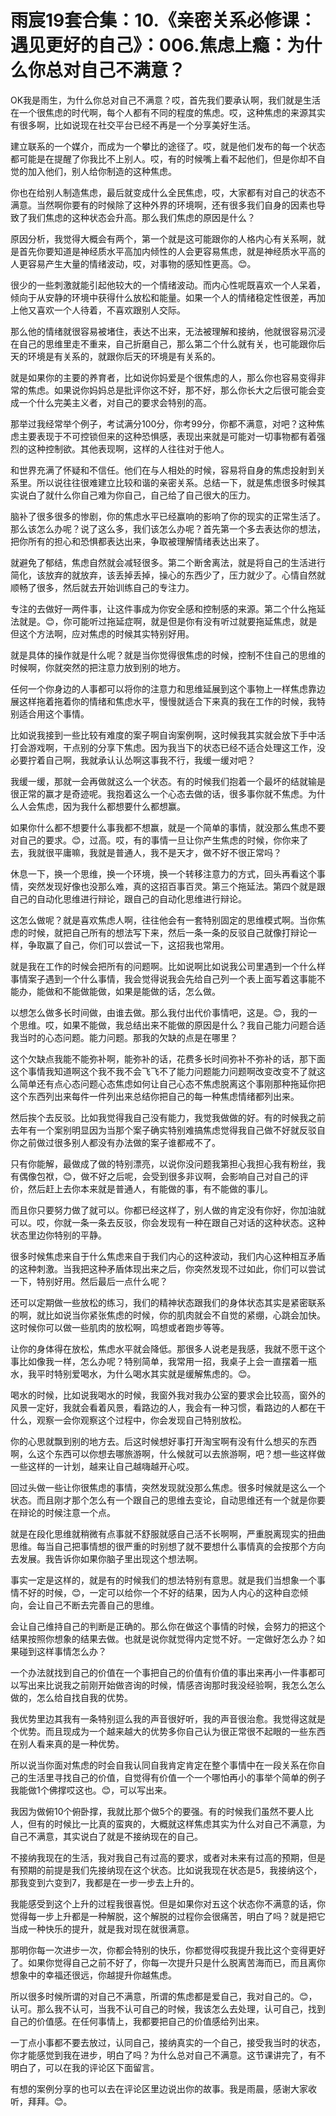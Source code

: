 # 雨宸19套合集：10.《亲密关系必修课：遇见更好的自己》：006.焦虑上瘾：为什么你总对自己不满意？

OK我是雨生，为什么你总对自己不满意？哎，首先我们要承认啊，我们就是生活在一个很焦虑的时代啊，每个人都有不同的程度的焦虑。哎，这种焦虑的来源其实有很多啊，比如说现在社交平台已经不再是一个分享美好生活。

建立联系的一个媒介，而成为一个攀比的途径了。哎，就是他们发布的每一个状态都可能是在提醒了你我比不上别人。哎，有的时候嘴上看不起他们，但是你却不自觉的加入他们，别人给你制造的这种焦虑。

你也在给别人制造焦虑，最后就变成什么全民焦虑，哎，大家都有对自己的状态不满意。当然啊你要有的时候除了这种外界的环境啊，还有很多我们自身的因素也导致了我们焦虑的这种状态会升高。那么我们焦虑的原因是什么？

原因分析，我觉得大概会有两个，第一个就是这可能跟你的人格内心有关系啊，就是首先你要知道是神经质水平高加内倾性的人会更容易焦虑，就是神经质水平高的人更容易产生大量的情绪波动，哎，对事物的感知性更高。😊。

很少的一些刺激就能引起他较大的一个情绪波动。而内心性呢既喜欢一个人呆着，倾向于从安静的环境中获得什么放松和能量。如果一个人的情绪稳定性很差，再加上他又喜欢一个人待着，不喜欢跟别人交际。

那么他的情绪就很容易被堵住，表达不出来，无法被理解和接纳，他就很容易沉浸在自己的思维里走不重来，自己折磨自己，那么第二个什么就有关，也可能跟你后天的环境是有关系的，就跟你后天的环境是有关系的。

就是如果你的主要的养育者，比如说你妈爱是个很焦虑的人，那么你也容易变得非常的焦虑。如果说你妈妈总是批评你这不好，那不好，那么你长大之后很可能会变成一个什么完美主义者，对自己的要求会特别的高。

那举过我经常举个例子，考试满分100分，你考99分，你都不满意，对吧？这种焦虑主要表现于不可控锁但来的这种恐惧感，表现出来就是可能对一切事物都有着强烈的这种控制欲。其他表现啊，这样的人往往对于他人。

和世界充满了怀疑和不信任。他们在与人相处的时候，容易将自身的焦虑投射到关系里。所以说往往很难建立比较和谐的亲密关系。总结一下，就是焦虑很多时候其实说白了就什么你自己难为你自己，自己给了自己很大的压力。

脑补了很多很多的惨剧，你的焦虑水平已经赢响的影响了你的现实的正常生活了。那么该怎么办呢？说了这么多，我们该怎么办呢？首先第一个多去表达你的想法，把你所有的担心和恐惧都表达出来，争取被理解情绪表达出来了。

就避免了郁结，焦虑自然就会减轻很多。第二个断舍离法，就是将自己的生活进行简化，该放弃的就放弃，该丢掉丢掉，操心的东西少了，压力就少了。心情自然就顺畅了很多，然后就去开始训练自己的专注力。

专注的去做好一两件事，让这件事成为你安全感和控制感的来源。第二个什么拖延法就是。😊，你可能听过拖延症啊，就是但是你有没有听过就要拖延焦虑，就是但这个方法啊，应对焦虑的时候其实特别好用。

就是具体的操作就是什么呢？就是当你觉得很焦虑的时候，控制不住自己的思维的时候啊，你就突然的把注意力放到别的地方。

任何一个你身边的人事都可以将你的注意力和思维延展到这个事物上一样焦虑靠边展这样拖着拖着你的情绪和焦虑水平，慢慢就适合下来真的我在工作的时候，我特别适合用这个事情。

比如说我接到一些比较有难度的案子啊自询案例啊，这时候我其实就会放下手中活打会游戏啊，干点别的分享下焦虑。因为我当下的状态已经不适合处理这工作，没必要拧着自己啊，我就承认认怂啊这事我不行，我缓一缓对吧？

我缓一缓，那就一会再做就这么一个状态。有的时候我们抱着一个最坏的结就输是很正常的赢才是奇迹呢。我抱着这么一个心态去做的话，很多事你就不焦虑。为什么人会焦虑，因为我什么都想要什么都想赢。

如果你什么都不想要什么事我都不想赢，就是一个简单的事情，就没那么焦虑不要对自己的要求。😊，过高。哎，有的事情一旦让你产生焦虑的时候，你你来了去，我就很平庸嘛，我就是普通人，我不是天才，做不好不很正常吗？

休息一下，换一个思维，换一个环境，换一个转移注意力的方式，回头再看这个事情，突然发现好像也没那么难，真的这招百事百灵。第三个拖延法。第四个就是跟自己的自动化思维进行辩论，跟自己的自动化思维进行辩论。

这怎么做呢？就是喜欢焦虑人啊，往往他会有一套特别固定的思维模式啊。当你焦虑的时候，就把自己所有的想法写下来，然后一条一条的反驳自己就像打辩论一样，争取赢了自己，你们可以尝试一下，这招我也常用。

就是我在工作的时候会把所有的问题啊。比如说啊比如说我公司里遇到一个什么样事情案子遇到一个什么事情，我会觉得说我会先给自己列一个表上面写着这事能不能办，能做和不能做能做，如果是能做的话，怎么做。

以想怎么做多长时间做，由谁去做。那么我付出代价事情吧，这是。😊，我的一个思维。哎，如果不能做，我总结出来不能做的原因是什么？我自己能力问题合适我当时的心态问题。能力问题。那我的欠缺的点是在哪里？

这个欠缺点我能不能弥补啊，能弥补的话，花费多长时间弥补不弥补的话，那下面这个事情我知道啊这个我不我不会飞飞不了能力问题能力问题啊改变改变不了就这么简单还有点心态问题心态焦虑如何让自己心态不焦虑脱离这个事刚那种拖延你把这个东西列出来每件一件列出来总结你把自己的每一种焦虑情绪都列出来。

然后挨个去反驳。比如我觉得我自己没有能力，我觉我做做的好。有的时候我之前去年有一个案别明显因为当那个案子确实特别难搞焦虑觉得我自己做不好就反驳自你之前做过很多别人都没有办法做的案子谁都戒不了。

只有你能解，最做成了做的特别漂亮，以说你没问题我第担心我担心我有粉丝，我有偶像包袱，😊，做不好之后呢，会受到很多非议啊，会影响自己对自己的评价，然后赶上去你本来就是普通人，有能做的事，有不能做的事儿。

而且你只要努力做了就可以。你都已经这样了，别人做的肯定没有你好，你加油就可以。哎，你就一条一条去反驳，你会发现有一种在跟自己对话的这种状态。这种状态里边你特别的平静。

很多时候焦虑来自于什么焦虑来自于我们内心的这种波动，我们内心这种相互矛盾的这种刺激。当我把这种矛盾体现出来之后，你突然发现不过如此，你们可以尝试一下，特别好用。然后最后一点什么呢？

还可以定期做一些放松的练习，我们的精神状态跟我们的身体状态其实是紧密联系的啊，就比如说当你紧张焦虑的时候，你的肌肉就会不自觉的紧绷，心跳会加快。这时候你可以做一些肌肉的放松啊，鸣想或者跑步等等。

让你的身体得在放松，焦虑水平就会降低。那很多人说老是我感，我就不愿干这个事比如像我一样，怎么办呢？特别简单，我常用一招，我桌子上会一直摆着一瓶水，我平时特别爱喝水，为什么喝水其实就是缓解焦虑的。😊。

喝水的时候，比如说我喝水的时候，我窗外我对我办公室的要求会比较高，窗外的风景一定好，我就会看着风景，看路边的人，我会有一种习惯，看路边的人都在干什么，观察一会你观察这个过程中，你会发现自己特别放松。

你的心思就飘到别的地方去。后这时候想好事打开淘宝啊有没有什么想买的东西啊，么这个东西可以你想去哪旅游啊，什么候就可以去旅游啊，吧？想一些这样做一些这样的一计划，越来让自己越嗨越开心哎。

回过头做一些让你很焦虑的事情，突然发现就没那么焦虑。很多时候就是这么一个状态。而且刚才那个怎么有一个跟自己的思维去变论，自动思维还有一个就是你要在辩论的时候注意一个点。

就是在段化思维就稍微有点事就不舒服就感自己活不长啊啊，严重脱离现实的扭曲思维。每当自己把事情想的很严重的时别想了就不要想什么事情真的会按那个方向去发展。我告诉你如果你脑子里出现这个想法啊。

事实一定是这样的，就是有的时候我们的想法特别有意思。就是我们当想象一个事情不好的时候，😊，一定可以给你一个不好的结果，因为人内心的这种自恋倾向，会让自己不断去完善自己的思维。

会让自己维持自己的判断是正确的。那么你在做这个事情的时候，会努力的把这个结果按照你想象的结果去做。也就是说你就觉得内定觉不好。一定做好怎么办？如果碰到这样事情怎么办？

一个办法就找到自己的价值在一个事把自己的价值有价值的事出来再小一件事都可以写出来比说我之前刚开始做咨询的时候，情感咨询那时我没经验啊，我怎么怎么做的，怎么给自找自我的优势。

我优势里边其我有一条特别逗么我的声音很好听，我的声音很治愈。我觉得这就是个优势。而且现成为一个越来越大的优势多你自己认为很正常很不起眼的一些东西在别人看来真的是一种优势。

所以说当你面对焦虑的时会自我认同自我肯定肯定在整个事情中在一段关系在你自己的生活里寻找自己的价值，自觉得有价值一个一个哪怕再小的事举个简单的例子我能做1个佛撑哎这也。😊，可以写出来。

我因为做俯10个俯卧撑，我就比那个做5个的要强。有的时候我们虽然不要人比人，但有的时候比一比真的蛮爽的，大概就这样焦虑其实为什么对自己不满意，为自己不满意，其实说白了就是不接纳现在的自己。

不接纳我现在的生活，我对我自己有过高的要求，或者对未来有过高的预期，但是有预期的前提是我们先接纳现在这个状态。比如说我现在状态是5，我接纳这个，那我变到六变到7，我都是在一步一步去上升的。

我能感受到这个上升的过程我很喜悦。但是如果你对五这个状态你不满意的话，你觉得每一步上升都是一种解脱，这个解脱的过程你会很痛苦，明白了吗？就是把它当成一种快乐的提升，就是我对现在就很满意。

那明你每一次进步一次，你都会特别的快乐，你都觉得哎我提升我比这个变得更好了。如果你觉得自己之前不好了，你每一次提升只是什么脱离苦海而已，而且离你想象中的幸福还很远，你越提升你越焦虑。

所以很多时候所谓的对自己不满意，所谓的焦虑都是爱自己，我对自己的。😊，认可。那么我不认可，当我不认可自己的时候，我该怎么去处理，认可自己，找到自己的价值感。在任何事情上，我都要把自己的价值感给列出来。

一丁点小事都不要去放过，认同自己，接纳真实的一个自己，接受我当时的状态，你才能感觉到我在进步，明白了吗？为什么总对自己不满意。这节课讲完了，有不明白了，可以在我的评论区下面留言。

有想的案例分享的也可以去在评论区里边说出你的故事。我是雨晨，感谢大家收听，拜拜。😊。